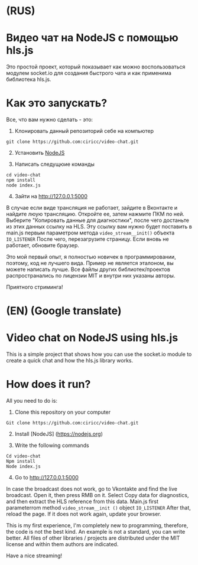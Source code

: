# (RUS)

# Видео чат на NodeJS с помощью hls.js
Это простой проект, который показывает как можно воспользоваться модулем socket.io для создания быстрого чата и как применима библиотека hls.js.

# Как это запускать?
Все, что вам нужно сделать - это:

1) Клонировать данный репозиторий себе на компьютер

```
git clone https://github.com:ciricc/video-chat.git
```

2) Установить [NodeJS](https://nodejs.org)

3) Написать следущюие команды

```
cd video-chat
npm install
node index.js
```

4) Зайти на http://127.0.0.1:5000

В случае если виде трансляция не работает, зайдите в Вконтакте и найдите люую трансляцию. Откройте ее, затем нажмите ПКМ по ней. Выберите "Копировать данные для диагностики", после чего достаньте из этих данных ссылку на HLS. Эту ссылку вам нужно будет поставить в main.js первым параметром метода ```video_stream__init()``` объекта ```IO_LISTENER```
После чего, перезагрузите страницу. Если вновь не работает, обновите браузер.

Это мой первый опыт, я полностью новичек в программировании, поэтому, код не лучшего вида. Пример не является эталоном, вы можете написать лучше. Все файлы других библиотек/проектов распространались по лицензии MIT и внутри них указаны авторы.

Приятного стриминга!


# (EN) (Google translate)

# Video chat on NodeJS using hls.js
This is a simple project that shows how you can use the socket.io module to create a quick chat and how the hls.js library works.

# How does it run?
All you need to do is:

1) Clone this repository on your computer

```
Git clone https://github.com:ciricc/video-chat.git
```

2) Install [NodeJS] (https://nodejs.org)

3) Write the following commands

```
Cd video-chat
Npm install
Node index.js
```

4) Go to http://127.0.0.1:5000

In case the broadcast does not work, go to Vkontakte and find the live broadcast. Open it, then press RMB on it. Select Copy data for diagnostics, and then extract the HLS reference from this data. Main.js first parameterrom method ```video_stream__init ()``` object ```IO_LISTENER```
After that, reload the page. If it does not work again, update your browser.

This is my first experience, I'm completely new to programming, therefore, the code is not the best kind. An example is not a standard, you can write better. All files of other libraries / projects are distributed under the MIT license and within them authors are indicated.

Have a nice streaming!

